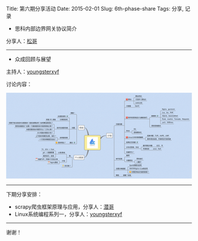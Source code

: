 Title: 第六期分享活动
Date: 2015-02-01
Slug: 6th-phase-share
Tags: 分享, 记录

- 思科内部边界网关协议简介

分享人：[松哥](https://github.com/aachenxiaosong)

------

- 众成回顾与展望

主持人：[youngsterxyf](https://github.com/youngsterxyf)

讨论内容：

![zc-2015](https://raw.githubusercontent.com/HappyTechGroup/HappyTechGroup.github.io/master/upload/pics/zc.png)

------

下期分享安排：

- scrapy爬虫框架原理与应用，分享人：[潜哥](https://github.com/qian-zhu)
- Linux系统编程系列一，分享人：[youngsterxyf](https://github.com/youngsterxyf)

------

谢谢！
